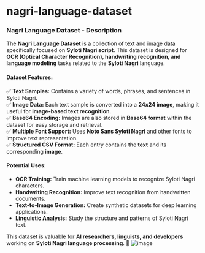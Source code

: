 # nagri-language-dataset
### **Nagri Language Dataset - Description**  

The **Nagri Language Dataset** is a collection of text and image data specifically focused on **Syloti Nagri script**. This dataset is designed for **OCR (Optical Character Recognition), handwriting recognition, and language modeling** tasks related to the **Syloti Nagri** language.  

#### **Dataset Features:**  
✅ **Text Samples:** Contains a variety of words, phrases, and sentences in Syloti Nagri.  
✅ **Image Data:** Each text sample is converted into a **24x24 image**, making it useful for **image-based text recognition**.  
✅ **Base64 Encoding:** Images are also stored in **Base64 format** within the dataset for easy storage and retrieval.  
✅ **Multiple Font Support:** Uses **Noto Sans Syloti Nagri** and other fonts to improve text representation.  
✅ **Structured CSV Format:** Each entry contains the **text** and its corresponding **image**.  

#### **Potential Uses:**  
- **OCR Training:** Train machine learning models to recognize Syloti Nagri characters.  
- **Handwriting Recognition:** Improve text recognition from handwritten documents.  
- **Text-to-Image Generation:** Create synthetic datasets for deep learning applications.  
- **Linguistic Analysis:** Study the structure and patterns of Syloti Nagri text.  

This dataset is valuable for **AI researchers, linguists, and developers** working on **Syloti Nagri language processing**. 🚀
![image](https://github.com/user-attachments/assets/36efb121-dd92-492d-b772-49572301b1cc)
